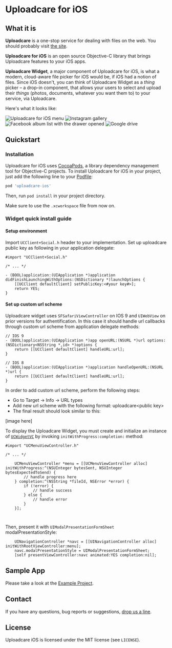 # Uploadcare for iOS

## What it is

**Uploadcare** is a one-stop service for dealing with files on the web. You should probably visit [the site](http://uploadcare.com).

**Uploadcare for iOS** is an open source Objective-C library that brings Uploadcare features to your iOS apps.

**Uploadcare Widget**, a major component of Uploadcare for iOS, is what a modern, cloud-aware file picker for iOS would be, if iOS had a notion of files. Since iOS doesn't, you can think of Uploadcare Widget as a *thing* picker – a drop-in component, that allows your users to select and upload their *things* (photos, documents, whatever you want them to) to your service, via Uploadcare.

Here's what it looks like:

![Uploadcare for iOS menu](https://ucarecdn.com/dcc15365-1cb7-4428-876d-be39b7d2b480/-/stretch/off/-/resize/210x/) ![Instagram gallery](https://ucarecdn.com/a9ff39d2-1eed-4e23-8005-d39751070c28/-/stretch/off/-/resize/210x/) ![Facebook album list with the drawer opened](https://ucarecdn.com/16a8a1d7-d346-4201-a507-8dd484f53398/-/stretch/off/-/resize/210x/) ![Google drive](https://ucarecdn.com/33b4c383-b53c-450a-a1eb-c18fd84e6ef1/-/stretch/off/-/resize/210x/)

## Quickstart

### Installation

Uploadcare for iOS uses [CocoaPods](http://cocoapods.org), a library dependency management tool for Objective-C projects. To install Uploadcare for iOS in your project, just add the following line to your [Podfile](https://github.com/CocoaPods/CocoaPods/wiki/A-Podfile):

```ruby
pod 'uploadcare-ios'
```

Then, run `pod install` in your project directory.

Make sure to use the `.xcworkspace` file from now on.

### Widget quick install guide
#### Setup environment

Import `UCClient+Social.h` header to your implementation.
Set up uploadcare public key as following in your application delegate:
```objc
#import "UCClient+Social.h"

/* ... */

- (BOOL)application:(UIApplication *)application didFinishLaunchingWithOptions:(NSDictionary *)launchOptions {
    [[UCClient defaultClient] setPublicKey:<#your key#>];
    return YES;
}
```

#### Set up custom url scheme
Uploadcare widget uses `SFSafariViewController` on IOS 9 and `UIWebView` on prior versions
for authentification. In this case it should handle url callbacks through custom url
scheme from application delegate methods:

```objc
// IOS 9
- (BOOL)application:(UIApplication *)app openURL:(NSURL *)url options:(NSDictionary<NSString *,id> *)options {
    return [[UCClient defaultClient] handleURL:url];
}

// IOS 8
- (BOOL)application:(UIApplication *)application handleOpenURL:(NSURL *)url {
    return [[UCClient defaultClient] handleURL:url];
}
```
In order to add custom url scheme, perform the following steps:
* Go to Target -> Info -> URL types
* Add new url scheme with the following format: uploadcare\<public key\>
* The final result should look similar to this:

[image here]

To display the Uploadcare Widget, you must create and initialize an instance of [`UCWidgetVC`](https://github.com/uploadcare/uploadcare-ios/blob/core-refactoring/UploadcareWidget/UCWidgetVC.h) by invoking `initWithProgress:completion:` method:

```objc
#import "UCMenuViewController.h"

/* ... */

    UCMenuViewController *menu = [[UCMenuViewController alloc] initWithProgress:^(NSUInteger bytesSent, NSUInteger bytesExpectedToSend) {
        // handle progress here
    } completion:^(NSString *fileId, NSError *error) {
        if (!error) {
            // handle success
        } else {
            // handle error
        }
    }];
    
    
```

Then, present it with `UIModalPresentationFormSheet` modalPresentationStyle:

```objc
    UINavigationController *navc = [[UINavigationController alloc] initWithRootViewController:menu];
    navc.modalPresentationStyle = UIModalPresentationFormSheet;
    [self presentViewController:navc animated:YES completion:nil];
```

## Sample App

Please take a look at the [Example Project](https://github.com/uploadcare/uploadcare-ios/tree/core-refactoring/Examples/ExampleProject). 

## Contact

If you have any questions, bug reports or suggestions, [drop us a line](hello@uploadcare.com).

## License 

Uploadcare iOS is licensed under the MIT license (see `LICENSE`).

